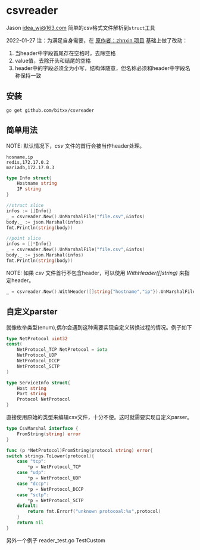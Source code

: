 # csvreader
Jason <idea_wj@163.com>
简单的csv格式文件解析到`struct`工具

2022-01-27 注：为满足自身需要，在 [原作者：zhnxin 项目](https://github.com/zhnxin/csvreader) 基础上做了改动：
1. 当header中字段首尾存在空格时，去除空格
2. value值，去除开头和结尾的空格
3. header中的字段必须全为小写，结构体随意，但名称必须和header中字段名称保持一致

## 安装
```shell
go get github.com/bitxx/csvreader
```

## 简单用法

NOTE: 默认情况下，*csv* 文件的首行会被当作header处理。

```csv
hosname,ip
redis,172.17.0.2
mariadb,172.17.0.3
```

```go
type Info struct{
    Hostname string
    IP string
}

//struct slice
infos := []Info{}
_ = csvreader.New().UnMarshalFile("file.csv",&infos)
body,_ := json.Marshal(infos)
fmt.Println(string(body))

//point slice
infos = []*Info{}
_ = csvreader.New().UnMarshalFile("file.csv",&infos)
body,_ := json.Marshal(infos)
fmt.Println(string(body))
```

NOTE: 如果 *csv* 文件首行不包含header，可以使用 *WithHeader([]string)* 来指定header。

```go
_ = csvreader.New().WithHeader([]string{"hostname","ip"}).UnMarshalFile("file.csv",&infos)
```

## 自定义parster

就像枚举类型(enum),偶尔会遇到这种需要实现自定义转换过程的情况。例子如下

```go
type NetProtocol uint32
const(
    NetProtocol_TCP NetProtocol = iota
    NetProtocol_UDP
    NetProtocol_DCCP
    NetProtocol_SCTP
)

type ServiceInfo struct{
    Host string
    Port string
    Protocol NetProtocol
}
```

直接使用原始的类型来编辑csv文件，十分不便。这时就需要实现自定义parser。

```go
type CsvMarshal interface {
    FromString(string) error
}
```

```go
func (p *NetProtocol)FromString(protocol string) error{
switch strings.ToLower(protocol){
    case "tcp":
        *p = NetProtocol_TCP
    case "udp":
        *p = NetProtocol_UDP
    case "dccp":
        *p = NetProtocol_DCCP
    case "sctp":
        *p = NetProtocol_SCTP
    default:
        return fmt.Errorf("unknown protocoal:%s",protocol)
    }
    return nil
}
```
另外一个例子 reader_test.go TestCustom